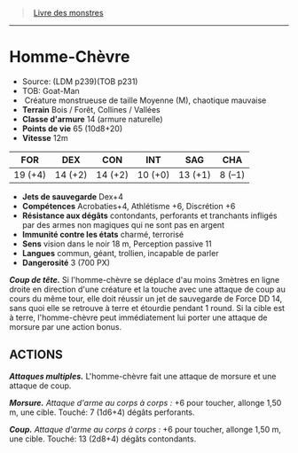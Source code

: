 ﻿> [Livre des monstres](tome_of_beasts.md)

---

# Homme-Chèvre

- Source: (LDM p239)(TOB p231)
- TOB: Goat-Man
-  Créature monstrueuse de taille Moyenne (M), chaotique mauvaise
- **Terrain** Bois / Forêt, Collines / Vallées
- **Classe d'armure** 14 (armure naturelle)
- **Points de vie** 65 (10d8+20)
- **Vitesse** 12m

|FOR|DEX|CON|INT|SAG|CHA|
|---|---|---|---|---|---|
|19 (+4)|14 (+2)|14 (+2)|10 (+0)|13 (+1)|8 (–1)|

- **Jets de sauvegarde** Dex+4
- **Compétences** Acrobaties+4, Athlétisme +6, Discrétion +6
- **Résistance aux dégâts** contondants, perforants et tranchants infligés par des armes non magiques qui ne sont pas en argent
- **Immunité contre les états** charmé, terrorisé
- **Sens** vision dans le noir 18 m, Perception passive 11
- **Langues** commun, géant, trollien, incapable de parler
- **Dangerosité** 3 (700 PX)

**_Coup de tête._** Si l'homme-chèvre se déplace d'au moins 3mètres en ligne droite en direction d'une créature et la touche avec une attaque de coup au cours du même tour, elle doit réussir un jet de sauvegarde de Force DD 14, sans quoi elle se retrouve à terre et étourdie pendant 1 round. Si la cible est à terre, l'homme-chèvre peut immédiatement lui porter une attaque de morsure par une action bonus.

## ACTIONS

**_Attaques multiples._** L'homme-chèvre fait une attaque de morsure et une attaque de coup.

**_Morsure._** _Attaque d'arme au corps à corps :_ +6 pour toucher, allonge 1,50 m, une cible. Touché: 7 (1d6+4) dégâts perforants.

**_Coup._** _Attaque d'arme au corps à corps :_ +6 pour toucher, allonge 1,50 m, une cible. Touché: 13 (2d8+4) dégâts contondants.

